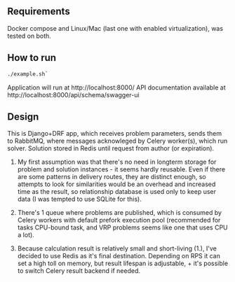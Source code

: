 ## Requirements

Docker compose and Linux/Mac (last one with enabled virtualization), was tested on both.

## How to run

```bash
./example.sh`
```

Application will run at http://localhost:8000/
API documentation available at http://localhost:8000/api/schema/swagger-ui

## Design

This is Django+DRF app, which receives problem parameters, sends them to RabbitMQ, where messages acknowleged by Celery worker(s), which run solver. Solution stored in Redis until request from author (or expiration).

1. My first assumption was that there's no need in longterm storage for problem and solution instances - it seems hardly reusable. Even if there are some patterns in delivery routes, they are distinct enough, so attempts to look for similarities would be an overhead and increased time as the result, so relationship database is used only to keep user data (I was tempted to use SQLite for this).

2. There's 1 queue where problems are published, which is consumed by Celery workers with default prefork execution pool (recommended for tasks CPU-bound task, and VRP problems seems like one that uses CPU a lot).

3. Because calculation result is relatively small and short-living (1.), I've decided to use Redis as it's final destination. Depending on RPS it can set a high toll on memory, but result lifespan is adjustable, + it's possible to switch Celery result backend if needed.
